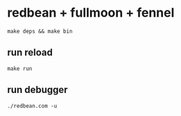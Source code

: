# redbean + fullmoon + fennel

`make deps && make bin`

## run reload
`make run`

## run debugger

`./redbean.com -u`
